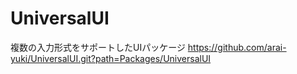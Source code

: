 # UniversalUI
複数の入力形式をサポートしたUIパッケージ
https://github.com/arai-yuki/UniversalUI.git?path=Packages/UniversalUI
